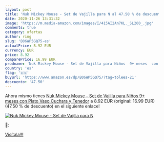 ```yaml
---
layout: post
title: 'Nuk Mickey Mouse - Set de Vajilla para N al 47.50 % de descuento'
date: 2020-11-26 13:31:32
image: 'https://m.media-amazon.com/images/I/415AI2An7KL._SL200_.jpg'
comments: true
category: ofertas
author: ring
slug: 'B06WP5GQ75-es'
actualPrice: 8.92 EUR
currency: EUR
price: 8.92
comparePrice: 16.99 EUR
prodname: 'Nuk Mickey Mouse - Set de Vajilla para Niños  9+ meses  con Plato  Vaso   Cuchara y Tenedor'
country: 'es'
flag: '🇪🇸'
buyurl: 'https://www.amazon.es/dp/B06WP5GQ75/?tag=tolees-21'
descuento: '47.50'
---
```


Ahora mismo tienes [Nuk Mickey Mouse - Set de Vajilla para Niños  9+ meses  con Plato  Vaso   Cuchara y Tenedor](https://www.amazon.es/dp/B06WP5GQ75/?tag=tolees-21) a 8.92 EUR (original: 16.99 EUR) (47.50 %  de descuento) en el siguiente enlace!

[![Nuk Mickey Mouse - Set de Vajilla para N](https://m.media-amazon.com/images/I/415AI2An7KL._SL200_.jpg)](https://www.amazon.es/dp/B06WP5GQ75/?tag=tolees-21)

🔎:


[Visítala!!!](https://www.amazon.es/dp/B06WP5GQ75/?tag=tolees-21)
